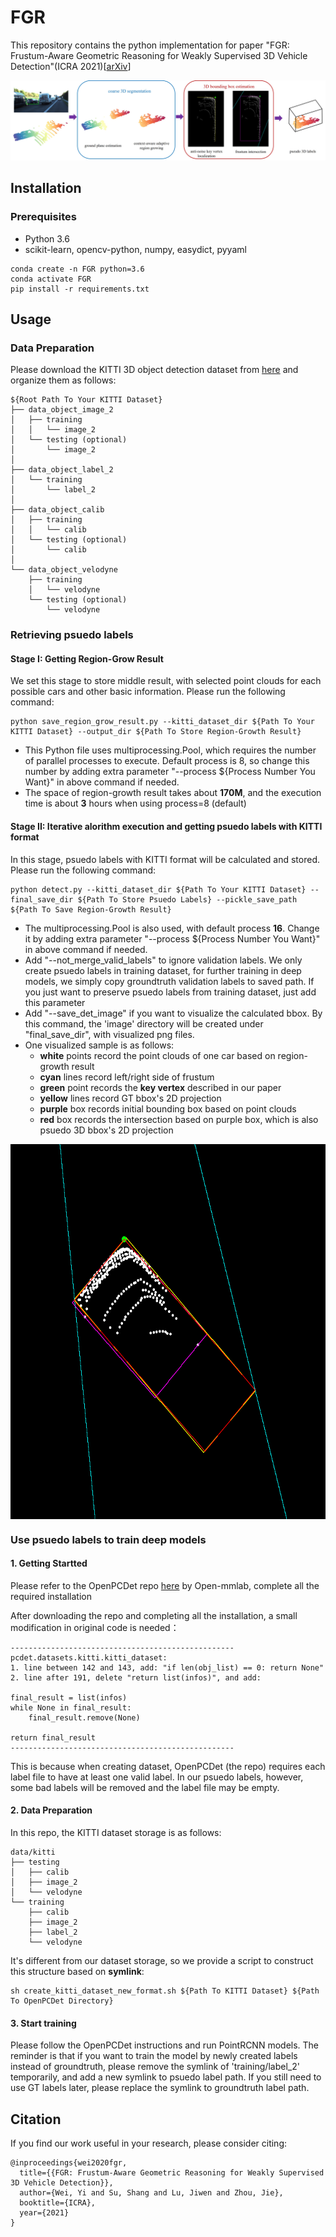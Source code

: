 FGR
===
This repository contains the python implementation for paper "FGR: Frustum-Aware Geometric Reasoning for Weakly Supervised 3D Vehicle Detection"(ICRA 2021)\[[arXiv](https://arxiv.org/abs/2012.00987)\]

<img src="./imgs/FGR.png">

## Installation

### Prerequisites
- Python 3.6
- scikit-learn, opencv-python, numpy, easydict, pyyaml

```shell
conda create -n FGR python=3.6
conda activate FGR
pip install -r requirements.txt
```

## Usage
### Data Preparation

Please download the KITTI 3D object detection dataset from [here](http://www.cvlibs.net/datasets/kitti/eval_object.php?obj_benchmark=3d) and organize them as follows:

```text
${Root Path To Your KITTI Dataset}
├── data_object_image_2
│   ├── training
│   │   └── image_2
│   └── testing (optional)
│       └── image_2
│
├── data_object_label_2
│   └── training
│       └── label_2
│
├── data_object_calib
│   ├── training
│   │   └── calib
│   └── testing (optional)
│       └── calib
│
└── data_object_velodyne
    ├── training
    │   └── velodyne
    └── testing (optional)
        └── velodyne
```

### Retrieving psuedo labels
#### Stage I: Getting Region-Grow Result
We set this stage to store middle result, with selected point clouds for each possible cars and other basic information. Please run the following command:

```shell
python save_region_grow_result.py --kitti_dataset_dir ${Path To Your KITTI Dataset} --output_dir ${Path To Store Region-Growth Result}
```

- This Python file uses multiprocessing.Pool, which requires the number of parallel processes to execute. Default process is 8, so change this number by adding extra parameter "--process ${Process Number You Want}" in above command if needed. 
- The space of region-growth result takes about **170M**, and the execution time is about **3** hours when using process=8 (default)

#### Stage II: Iterative alorithm execution and getting psuedo labels with KITTI format
In this stage, psuedo labels with KITTI format will be calculated and stored. Please run the following command:

```shell
python detect.py --kitti_dataset_dir ${Path To Your KITTI Dataset} --final_save_dir ${Path To Store Psuedo Labels} --pickle_save_path ${Path To Save Region-Growth Result}
```

- The multiprocessing.Pool is also used, with default process **16**. Change it by adding extra parameter "--process ${Process Number You Want}" in above command if needed. 
- Add "--not_merge_valid_labels" to ignore validation labels. We only create psuedo labels in training dataset, for further training in deep models, we simply copy groundtruth validation labels to saved path. If you just want to preserve psuedo labels from training dataset, just add this parameter
- Add "--save_det_image" if you want to visualize the calculated bbox. By this command, the 'image' directory will be created under "final_save_dir", with visualized png files. 
- One visualized sample is as follows: 
    - **white**  points record the point clouds of one car based on region-growth result 
    - **cyan**   lines record left/right side of frustum
    - **green**  point records the **key vertex** described in our paper
    - **yellow** lines record GT bbox's 2D projection
    - **purple** box records initial bounding box based on point clouds
    - **red**    box records the intersection based on purple box, which is also psuedo 3D bbox's 2D projection

<img src="./imgs/sample_bbox.png" width = "600" height = "600" div align=center />

### Use psuedo labels to train deep models
#### 1. Getting Startted

Please refer to the OpenPCDet repo [here](https://github.com/open-mmlab/OpenPCDet) by Open-mmlab, complete all the required installation

After downloading the repo and completing all the installation, a small modification in original code is needed：

```text
--------------------------------------------------
pcdet.datasets.kitti.kitti_dataset:
1. line between 142 and 143, add: "if len(obj_list) == 0: return None"
2. line after 191, delete "return list(infos)", and add:

final_result = list(infos)
while None in final_result:
    final_result.remove(None)
            
return final_result
--------------------------------------------------
```

This is because when creating dataset, OpenPCDet (the repo) requires each label file to have at least one valid label. In our psuedo labels, however, some bad labels will be removed and the label file may be empty.

#### 2. Data Preparation

In this repo, the KITTI dataset storage is as follows:

```text
data/kitti
├── testing
│   ├── calib
│   ├── image_2
│   └── velodyne
└── training
    ├── calib
    ├── image_2
    ├── label_2
    └── velodyne
```

It's different from our dataset storage, so we provide a script to construct this structure based on **symlink**:

```shell
sh create_kitti_dataset_new_format.sh ${Path To KITTI Dataset} ${Path To OpenPCDet Directory}
```

#### 3. Start training

Please follow the OpenPCDet instructions and run PointRCNN models. The reminder is that if you want to train the model by newly created labels instead of groundtruth, please remove the symlink of 'training/label_2' temporarily, and add a new symlink to psuedo label path. If you still need to use GT labels later, please replace the symlink to groundtruth label path.

## Citation 
If you find our work useful in your research, please consider citing:
```
@inproceedings{wei2020fgr,
  title={{FGR: Frustum-Aware Geometric Reasoning for Weakly Supervised 3D Vehicle Detection}},
  author={Wei, Yi and Su, Shang and Lu, Jiwen and Zhou, Jie},
  booktitle={ICRA},
  year={2021}
}
```
